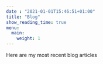 ```yaml
---
date : "2021-01-01T15:46:51+01:00"
title: "Blog"
show_reading_time: true
menu:
  main:
    weight: 1
---
```

Here are my most recent blog articles